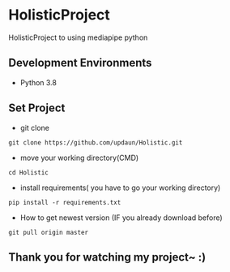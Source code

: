 # HolisticProject
 HolisticProject to using mediapipe python
   
## Development Environments
- Python 3.8
 
## Set Project

- git clone 

```
git clone https://github.com/updaun/Holistic.git
```

- move your working directory(CMD)
```
cd Holistic
```

- install requirements( you have to go your working directory)
```
pip install -r requirements.txt
```

- How to get newest version (IF you already download before)

```
git pull origin master
```


## Thank you for watching my project~ :)
